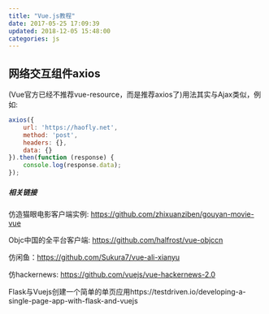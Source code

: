 ```yaml
---
title: "Vue.js教程"
date: 2017-05-25 17:09:39
updated: 2018-12-05 15:48:00
categories: js
---
```


## 网络交互组件axios

(Vue官方已经不推荐vue-resource，而是推荐axios了)用法其实与Ajax类似，例如:

```javascript
axios({
    url: 'https://haofly.net',
    method: 'post',
    headers: {},
    data: {}
}).then(function (response) {
    console.log(response.data);
});
```



##### 相关链接

仿造猫眼电影客户端实例: https://github.com/zhixuanziben/gouyan-movie-vue   

Objc中国的全平台客户端: https://github.com/halfrost/vue-objccn

仿闲鱼：https://github.com/Sukura7/vue-ali-xianyu

仿hackernews: https://github.com/vuejs/vue-hackernews-2.0

Flask与Vuejs创建一个简单的单页应用https://testdriven.io/developing-a-single-page-app-with-flask-and-vuejs